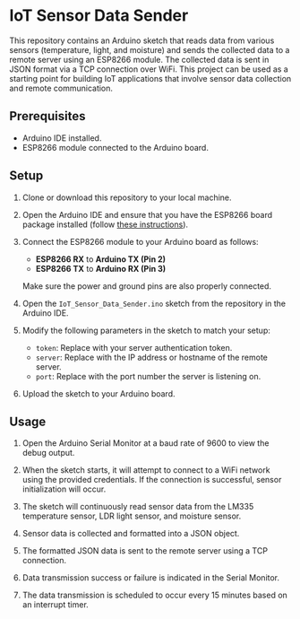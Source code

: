 # IoT Sensor Data Sender

This repository contains an Arduino sketch that reads data from various sensors (temperature, light, and moisture) and sends the collected data to a remote server using an ESP8266 module. The collected data is sent in JSON format via a TCP connection over WiFi. This project can be used as a starting point for building IoT applications that involve sensor data collection and remote communication.

## Prerequisites

- Arduino IDE installed.
- ESP8266 module connected to the Arduino board.

## Setup

1. Clone or download this repository to your local machine.

2. Open the Arduino IDE and ensure that you have the ESP8266 board package installed (follow [these instructions](https://arduino-esp8266.readthedocs.io/en/latest/)).

3. Connect the ESP8266 module to your Arduino board as follows:

   - **ESP8266 RX** to **Arduino TX (Pin 2)**
   - **ESP8266 TX** to **Arduino RX (Pin 3)**

   Make sure the power and ground pins are also properly connected.

4. Open the `IoT_Sensor_Data_Sender.ino` sketch from the repository in the Arduino IDE.

5. Modify the following parameters in the sketch to match your setup:

   - `token`: Replace with your server authentication token.
   - `server`: Replace with the IP address or hostname of the remote server.
   - `port`: Replace with the port number the server is listening on.

6. Upload the sketch to your Arduino board.

## Usage

1. Open the Arduino Serial Monitor at a baud rate of 9600 to view the debug output.

2. When the sketch starts, it will attempt to connect to a WiFi network using the provided credentials. If the connection is successful, sensor initialization will occur.

3. The sketch will continuously read sensor data from the LM335 temperature sensor, LDR light sensor, and moisture sensor.

4. Sensor data is collected and formatted into a JSON object.

5. The formatted JSON data is sent to the remote server using a TCP connection.

6. Data transmission success or failure is indicated in the Serial Monitor.

7. The data transmission is scheduled to occur every 15 minutes based on an interrupt timer.

